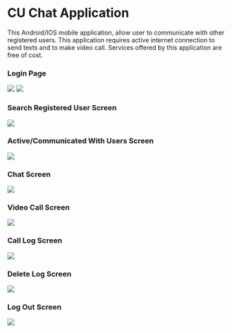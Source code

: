 # CU Chat Application

This Android/IOS mobile application, allow user to communicate with other registered users.
This application requires active internet connection to send texts and to make video call.
Services offered by this application are free of cost.


### Login Page
![](../master/screenpic/1.jpeg)
![](../master/screenpic/2.jpeg)

### Search Registered User Screen
![](../master/screenpic/3.jpeg)

### Active/Communicated With Users Screen
![](../master/screenpic/4(2).jpeg)

### Chat Screen
![](../master/screenpic/5.jpeg)

### Video Call Screen
![](../master/screenpic/6.jpeg)

### Call Log Screen
![](../master/screenpic/7.jpeg)


### Delete Log Screen
![](../master/screenpic/8.jpeg)

### Log Out Screen
![](../master/screenpic/9.jpeg)










